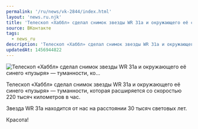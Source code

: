 ```yaml
---
permalink: '/ru/news/vk-2844/index.html'
layout: 'news.ru.njk'
title: 'Телескоп «Хаббл» сделал снимок звезды WR 31a и окружающего её синего «пузыря» —  туманности, ко…'
source: ВКонтакте
tags:
  - news_ru
description: 'Телескоп «Хаббл» сделал снимок звезды WR 31a и окружающего её синего «пузыря» —  туманности, ко…'
updatedAt: 1456944822
---
```

![Телескоп «Хаббл» сделал снимок звезды WR 31a и окружающего её синего «пузыря» —  туманности, ко…](https://sun9-63.userapi.com/impf/c629104/v629104484/340dd/kGB898gANgA.jpg?size=1041x1004&quality=96&proxy=1&sign=4bd07b4572bd34e72742f8c8abbc72a5&c_uniq_tag=uHp5PyTVS3Zn4jb_wgzW28b4TfIysNI1N-qNNfJXIRw&type=album)

Телескоп «Хаббл» сделал снимок звезды WR 31a и окружающего её синего «пузыря» —  туманности, которая расширяется со скоростью 220 тысяч километров в час.

Звезда WR 31a находится от нас на расстоянии 30 тысяч световых лет.

Красота!
